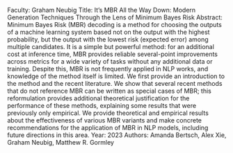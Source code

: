 Faculty: Graham Neubig
Title: It’s MBR All the Way Down: Modern Generation Techniques Through the Lens of Minimum Bayes Risk
Abstract: Minimum Bayes Risk (MBR) decoding is a method for choosing the outputs of a machine learning system based not on the output with the highest probability, but the output with the lowest risk (expected error) among multiple candidates. It is a simple but powerful method: for an additional cost at inference time, MBR provides reliable several-point improvements across metrics for a wide variety of tasks without any additional data or training. Despite this, MBR is not frequently applied in NLP works, and knowledge of the method itself is limited. We first provide an introduction to the method and the recent literature. We show that several recent methods that do not reference MBR can be written as special cases of MBR; this reformulation provides additional theoretical justification for the performance of these methods, explaining some results that were previously only empirical. We provide theoretical and empirical results about the effectiveness of various MBR variants and make concrete recommendations for the application of MBR in NLP models, including future directions in this area.
Year: 2023
Authors: Amanda Bertsch, Alex Xie, Graham Neubig, Matthew R. Gormley
